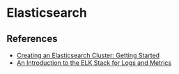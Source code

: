 
# Elasticsearch


## References

  * [Creating an Elasticsearch Cluster: Getting Started](https://logz.io/blog/elasticsearch-cluster-tutorial/)
  * [An Introduction to the ELK Stack for Logs and Metrics](https://www.elastic.co/webinars/introduction-elk-stack)
